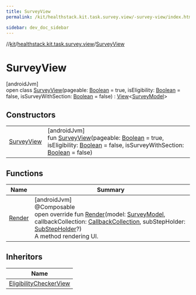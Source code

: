 ```yaml
---
title: SurveyView
permalink: /kit/healthstack.kit.task.survey.view/-survey-view/index.html

sidebar: dev_doc_sidebar
---
```

//[kit](../../../index.html)/[healthstack.kit.task.survey.view](../index.html)/[SurveyView](index.html)



# SurveyView



[androidJvm]\
open class [SurveyView](index.html)(pageable: [Boolean](https://kotlinlang.org/api/latest/jvm/stdlib/kotlin/-boolean/index.html) = true, isEligibility: [Boolean](https://kotlinlang.org/api/latest/jvm/stdlib/kotlin/-boolean/index.html) = false, isSurveyWithSection: [Boolean](https://kotlinlang.org/api/latest/jvm/stdlib/kotlin/-boolean/index.html) = false) : [View](../../healthstack.kit.task.base/-view/index.html)&lt;[SurveyModel](../../healthstack.kit.task.survey.model/-survey-model/index.html)&gt;



## Constructors


| | |
|---|---|
| [SurveyView](-survey-view.html) | [androidJvm]<br>fun [SurveyView](-survey-view.html)(pageable: [Boolean](https://kotlinlang.org/api/latest/jvm/stdlib/kotlin/-boolean/index.html) = true, isEligibility: [Boolean](https://kotlinlang.org/api/latest/jvm/stdlib/kotlin/-boolean/index.html) = false, isSurveyWithSection: [Boolean](https://kotlinlang.org/api/latest/jvm/stdlib/kotlin/-boolean/index.html) = false) |


## Functions


| Name | Summary |
|---|---|
| [Render](-render.html) | [androidJvm]<br>@Composable<br>open override fun [Render](-render.html)(model: [SurveyModel](../../healthstack.kit.task.survey.model/-survey-model/index.html), callbackCollection: [CallbackCollection](../../healthstack.kit.task.base/-callback-collection/index.html), subStepHolder: [SubStepHolder](../../healthstack.kit.task.survey.question/-sub-step-holder/index.html)?)<br>A method rendering UI. |


## Inheritors


| Name |
|---|
| [EligibilityCheckerView](../../healthstack.kit.task.onboarding.view/-eligibility-checker-view/index.html) |

